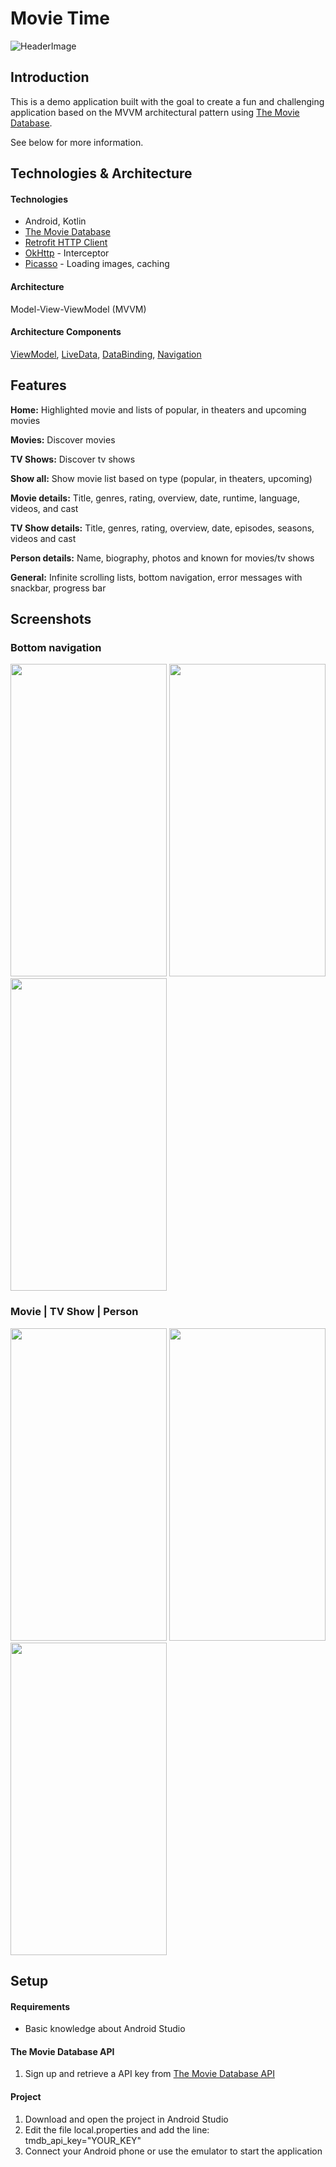 # Movie Time
![HeaderImage](github_images/header.png) 

## Introduction
This is a demo application built with the goal to create a fun and challenging application based on the MVVM architectural pattern using [The Movie Database](https://www.themoviedb.org/).

See below for more information.

## Technologies & Architecture 

#### Technologies
* Android, Kotlin
* [The Movie Database](https://www.themoviedb.org/)
* [Retrofit HTTP Client](https://square.github.io/retrofit/) 
* [OkHttp](https://square.github.io/okhttp/) - Interceptor
* [Picasso](https://square.github.io/picasso/) - Loading images, caching

#### Architecture
Model-View-ViewModel (MVVM)

#### Architecture Components
[ViewModel](https://developer.android.com/topic/libraries/architecture/viewmodel), [LiveData](https://developer.android.com/topic/libraries/architecture/livedata), [DataBinding](https://developer.android.com/topic/libraries/data-binding), 
[Navigation](https://developer.android.com/guide/navigation/)

## Features
**Home:** Highlighted movie and lists of popular, in theaters and upcoming movies

**Movies:** Discover movies

**TV Shows:** Discover tv shows

**Show all:** Show movie list based on type (popular, in theaters, upcoming)

**Movie details:** Title, genres, rating, overview, date, runtime, language, videos, and cast

**TV Show details:** Title, genres, rating, overview, date, episodes, seasons, videos and cast

**Person details:** Name, biography, photos and known for movies/tv shows

**General:** Infinite scrolling lists, bottom navigation, error messages with snackbar, progress bar

## Screenshots

### Bottom navigation

<p align = "left" >
  <img width="250" height="500" src="github_images/home.png">
  <img width="250" height="500"  src="github_images/movies.png"> 
  <img width="250" height="500" src="github_images/tv_shows.png"> 
</p>

### Movie | TV Show | Person

<p align = "left" >
  <img width="250" height="500" src="github_images/movie.png">
  <img width="250" height="500"  src="github_images/tv_show.png"> 
  <img width="250" height="500" src="github_images/person.png"> 
</p>

## Setup

#### Requirements
* Basic knowledge about Android Studio

#### The Movie Database API
1. Sign up and retrieve a API key from [The Movie Database API](https://www.themoviedb.org/documentation/api) 

#### Project
1. Download and open the project in Android Studio
2. Edit the file local.properties and add the line: tmdb_api_key="YOUR_KEY"
3. Connect your Android phone or use the emulator to start the application

